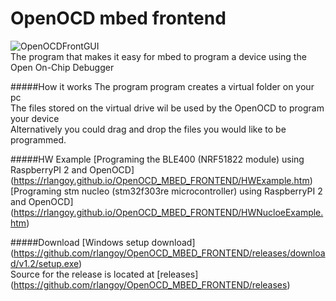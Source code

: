 # OpenOCD mbed frontend
![OpenOCDFrontGUI](http://rlangoy.github.io/OpenOCD_MBED_FRONTEND/images/AppDefault.png)<br>
The program that makes it easy for mbed to program a device using the Open On-Chip Debugger<br>

#####How it works
The program program creates a virtual folder on your pc <br>
The files stored on the virtual drive wil be used by the OpenOCD to program your device <br>
Alternatively you could drag and drop the files you would like to be programmed.

#####HW Example
[Programing the BLE400 (NRF51822 module) using RaspberryPI 2 and OpenOCD] (https://rlangoy.github.io/OpenOCD_MBED_FRONTEND/HWExample.htm)
[Programing stm nucleo (stm32f303re microcontroller) using RaspberryPI 2 and OpenOCD] (https://rlangoy.github.io/OpenOCD_MBED_FRONTEND/HWNucloeExample.htm)

#####Download
[Windows setup download] (https://github.com/rlangoy/OpenOCD_MBED_FRONTEND/releases/download/v1.2/setup.exe) <br>
Source for the release is located at [releases] (https://github.com/rlangoy/OpenOCD_MBED_FRONTEND/releases)
